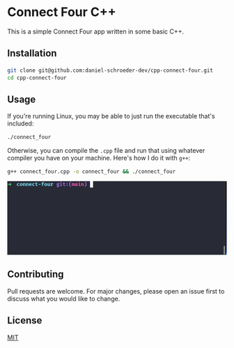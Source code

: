 # Connect Four C++

This is a simple Connect Four app written in some basic C++.

## Installation


```bash
git clone git@github.com:daniel-schroeder-dev/cpp-connect-four.git
cd cpp-connect-four
```

## Usage

If you're running Linux, you may be able to just run the executable that's included:

```bash
./connect_four
```

Otherwise, you can compile the `.cpp` file and run that using whatever compiler you have on your machine. Here's how I do it with `g++`:

```bash
g++ connect_four.cpp -o connect_four && ./connect_four
```

![connect four gif](connect-four.gif)

## Contributing
Pull requests are welcome. For major changes, please open an issue first to discuss what you would like to change.

## License
[MIT](https://choosealicense.com/licenses/mit/)
